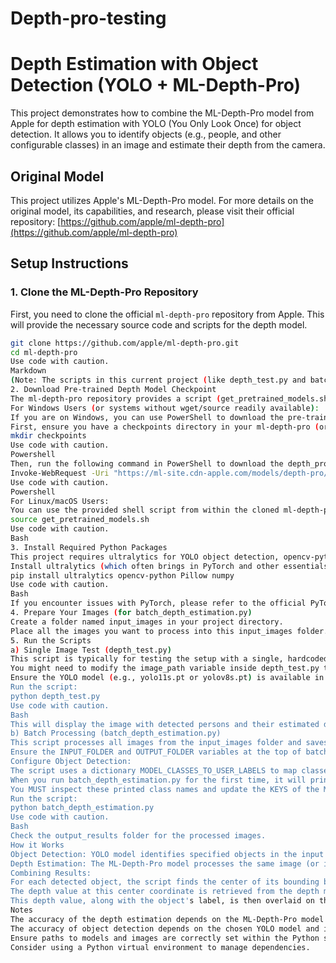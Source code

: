 # Depth-pro-testing
# Depth Estimation with Object Detection (YOLO + ML-Depth-Pro)

This project demonstrates how to combine the ML-Depth-Pro model from Apple for depth estimation with YOLO (You Only Look Once) for object detection. It allows you to identify objects (e.g., people, and other configurable classes) in an image and estimate their depth from the camera.

## Original Model

This project utilizes Apple's ML-Depth-Pro model. For more details on the original model, its capabilities, and research, please visit their official repository:
[https://github.com/apple/ml-depth-pro](https://github.com/apple/ml-depth-pro)

## Setup Instructions

### 1. Clone the ML-Depth-Pro Repository

First, you need to clone the official `ml-depth-pro` repository from Apple. This will provide the necessary source code and scripts for the depth model.

```bash
git clone https://github.com/apple/ml-depth-pro.git
cd ml-depth-pro
Use code with caution.
Markdown
(Note: The scripts in this current project (like depth_test.py and batch_depth_estimation.py) should ideally be placed within or alongside this cloned ml-depth-pro directory, or ensure Python can find the depth_pro module from its location).
2. Download Pre-trained Depth Model Checkpoint
The ml-depth-pro repository provides a script (get_pretrained_models.sh) to download the model checkpoint. This script uses wget.
For Windows Users (or systems without wget/source readily available):
If you are on Windows, you can use PowerShell to download the pre-trained model directly.
First, ensure you have a checkpoints directory in your ml-depth-pro (or project) root. If not, create it:
mkdir checkpoints
Use code with caution.
Powershell
Then, run the following command in PowerShell to download the depth_pro.pt file into the checkpoints directory:
Invoke-WebRequest -Uri "https://ml-site.cdn-apple.com/models/depth-pro/depth_pro.pt" -OutFile "checkpoints\depth_pro.pt"
Use code with caution.
Powershell
For Linux/macOS Users:
You can use the provided shell script from within the cloned ml-depth-pro directory:
source get_pretrained_models.sh
Use code with caution.
Bash
3. Install Required Python Packages
This project requires ultralytics for YOLO object detection, opencv-python for image processing, Pillow and numpy. The ml-depth-pro model itself has its own dependencies which are usually covered by standard scientific Python packages (like PyTorch, torchvision - ensure these are installed, preferably in a virtual environment).
Install ultralytics (which often brings in PyTorch and other essentials if not present):
pip install ultralytics opencv-python Pillow numpy
Use code with caution.
Bash
If you encounter issues with PyTorch, please refer to the official PyTorch website for installation instructions specific to your system and CUDA version (if applicable).
4. Prepare Your Images (for batch_depth_estimation.py)
Create a folder named input_images in your project directory.
Place all the images you want to process into this input_images folder.
5. Run the Scripts
a) Single Image Test (depth_test.py)
This script is typically for testing the setup with a single, hardcoded image path.
You might need to modify the image_path variable inside depth_test.py to point to an image you want to test.
Ensure the YOLO model (e.g., yolo11s.pt or yolov8s.pt) is available in the same directory or the path is correctly specified in the script. The script will attempt to download it if it's a standard Ultralytics model name.
Run the script:
python depth_test.py
Use code with caution.
Bash
This will display the image with detected persons and their estimated depths, and also save an output image and a depth map.
b) Batch Processing (batch_depth_estimation.py)
This script processes all images from the input_images folder and saves the results (detection with depth overlay, and a separate depth colormap image) to an output_results folder.
Ensure the INPUT_FOLDER and OUTPUT_FOLDER variables at the top of batch_depth_estimation.py are set correctly (default is input_images and output_results).
Configure Object Detection:
The script uses a dictionary MODEL_CLASSES_TO_USER_LABELS to map classes detected by your YOLO model to user-friendly labels.
When you run batch_depth_estimation.py for the first time, it will print the available class names from your loaded YOLO model.
You MUST inspect these printed class names and update the KEYS of the MODEL_CLASSES_TO_USER_LABELS dictionary accordingly to detect and label the objects you are interested in (e.g., "person", "truck", "car", etc.).
Run the script:
python batch_depth_estimation.py
Use code with caution.
Bash
Check the output_results folder for the processed images.
How it Works
Object Detection: YOLO model identifies specified objects in the input image and provides their bounding boxes.
Depth Estimation: The ML-Depth-Pro model processes the same image (or its RGB representation) to generate a dense depth map.
Combining Results:
For each detected object, the script finds the center of its bounding box.
The depth value at this center coordinate is retrieved from the depth map generated by ML-Depth-Pro.
This depth value, along with the object's label, is then overlaid on the original image.
Notes
The accuracy of the depth estimation depends on the ML-Depth-Pro model and the quality of the input image.
The accuracy of object detection depends on the chosen YOLO model and its training data.
Ensure paths to models and images are correctly set within the Python scripts if you deviate from the default folder structure.
Consider using a Python virtual environment to manage dependencies.
